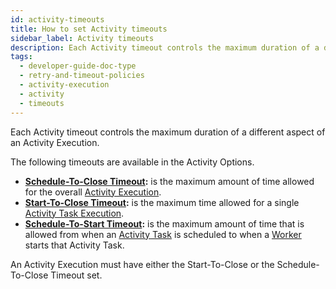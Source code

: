 ```yaml
---
id: activity-timeouts
title: How to set Activity timeouts
sidebar_label: Activity timeouts
description: Each Activity timeout controls the maximum duration of a different aspect of an Activity Execution.
tags:
  - developer-guide-doc-type
  - retry-and-timeout-policies
  - activity-execution
  - activity
  - timeouts
---
```


Each Activity timeout controls the maximum duration of a different aspect of an Activity Execution.

The following timeouts are available in the Activity Options.

- **[Schedule-To-Close Timeout](/concepts/what-is-a-schedule-to-close-timeout):** is the maximum amount of time allowed for the overall [Activity Execution](/concepts/what-is-an-activity-execution).
- **[Start-To-Close Timeout](/concepts/what-is-a-start-to-close-timeout):** is the maximum time allowed for a single [Activity Task Execution](/concepts/what-is-an-activity-task-execution).
- **[Schedule-To-Start Timeout](/concepts/what-is-a-schedule-to-start-timeout):** is the maximum amount of time that is allowed from when an [Activity Task](/concepts/what-is-an-activity-task) is scheduled to when a [Worker](/concepts/what-is-a-worker) starts that Activity Task.

An Activity Execution must have either the Start-To-Close or the Schedule-To-Close Timeout set.
